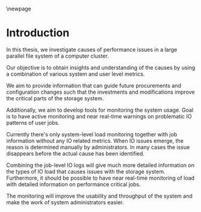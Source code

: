 \newpage

# Introduction
In this thesis, we investigate causes of performance issues in a large parallel file system of a computer cluster.

Our objective is to obtain insights and understanding of the causes by using a combination of various system and user level metrics.

We aim to provide information that can guide future procurements and configuration changes such that the investments and modifications improve the critical parts of the storage system. 

Additionally, we aim to develop tools for monitoring the system usage. Goal is to have active monitoring and near real-time warnings on problematic IO patterns of user jobs.

Currently there's only system-level load monitoring together with job information without any IO related metrics. When IO issues emerge, the reason is determined manually by administrators. In many cases the issue disappears before the actual cause has been identified.

Combining the job-level IO logs will give much more detailed information on the types of IO load that causes issues with the storage system. Furthermore, it should be possible to have near real-time monitoring of load with detailed information on performance critical jobs.

The monitoring will improve the usability and throughput of the system and make the work of system administrators easier.
